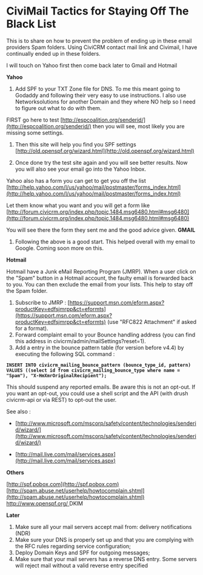 # CiviMail Tactics for Staying Off The Black List

This is to share on how to prevent the problem of ending up in these email providers Spam folders. Using CiviCRM contact mail link and Civimail, I have continually ended up in these folders.

I will touch on Yahoo first then come back later to Gmail and Hotmail

**Yahoo**
  1. Add SPF to your TXT Zone file for DNS. To me this meant going to Godaddy and following their very easy to use instructions. I also use Networksolutions for another Domain and they where NO help so I need to figure out what to do with them.

FIRST go here to test [http://espcoalition.org/senderid/](http://espcoalition.org/senderid/) then you will see, most likely you are missing some settings.

1. Then this site will help you find you SPF settings [http://old.openspf.org/wizard.html](http://old.openspf.org/wizard.html)

1. Once done try the test site again and you will see better results. Now you will also see your email go into the Yahoo Inbox.

Yahoo also has a form you can get to get you off the list [http://help.yahoo.com/l/us/yahoo/mail/postmaster/forms_index.html](http://help.yahoo.com/l/us/yahoo/mail/postmaster/forms_index.html)

Let them know what you want and you will get a form like [http://forum.civicrm.org/index.php/topic,1484.msg6480.html#msg6480](http://forum.civicrm.org/index.php/topic,1484.msg6480.html#msg6480)

You will see there the form they sent me and the good advice given.
**GMAIL**

1. Following the above is a good start. This helped overall with my email to Google.
 Coming soon more on this.

**Hotmail**

Hotmail have a Junk eMail Reporting Program (JMRP). When a user click on the "Spam" button in a Hotmail account, the faulty email is forwarded back to you. You can then exclude the email from your lists. This help to stay off the Spam folder.

1. Subscribe to JMRP : [https://support.msn.com/eform.aspx?productKey=edfsjmrpp&ct=eformts](https://support.msn.com/eform.aspx?productKey=edfsjmrpp&ct=eformts) (use "RFC822 Attachment" if asked for a format).
1. Forward complaint email to your Bounce handling address (you can find this address in civicrm/admin/mailSettings?reset=1).
1. Add a entry in the bounce pattern table (for version before v4.4) by executing the following SQL command :

**`INSERT INTO civicrm_mailing_bounce_pattern (bounce_type_id, pattern) VALUES ((select id from civicrm_mailing_bounce_type where name = "Spam"),
                "X-HmXmrOriginalRecipient");`**

This should suspend any reported emails. Be aware this is not an opt-out. If you want an opt-out, you could use a shell script and the API (with drush civicrm-api or via REST) to opt-out the user.

See also :
  * [http://www.microsoft.com/mscorp/safety/content/technologies/senderid/wizard/](http://www.microsoft.com/mscorp/safety/content/technologies/senderid/wizard/)

* [http://mail.live.com/mail/services.aspx](http://mail.live.com/mail/services.aspx)

**Others**

[http://spf.pobox.com](http://spf.pobox.com)
[http://spam.abuse.net/userhelp/howtocomplain.shtml](http://spam.abuse.net/userhelp/howtocomplain.shtml)
[http://www.openspf.org/
](http://www.openspf.org/)DKIM

**Later**

1. Make sure all your mail servers accept mail from: delivery notifications (NDR)
  1. Make sure your DNS is properly set up and that you are complying with the RFC rules regarding service configuration;
  1. Deploy Domain Keys and SPF for outgoing messages;
  1. Make sure that your mail servers has a reverse DNS entry. Some servers will reject mail without a valid reverse entry specified